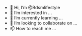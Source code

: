 - 👋 Hi, I’m @Bdsmlifestyle
- 👀 I’m interested in ...
- 🌱 I’m currently learning ...
- 💞️ I’m looking to collaborate on ...
- 📫 How to reach me ...

<!---
Bdsmlifestyle/Bdsmlifestyle is a ✨ special ✨ repository because its `README.md` (this file) appears on your GitHub profile.
You can click the Preview link to take a look at your changes.
--->
